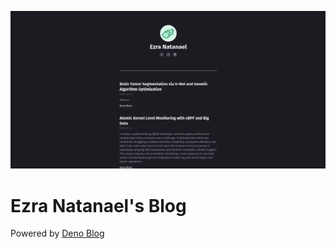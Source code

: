 ![Blog](./posts/static/blog.png)

# Ezra Natanael's Blog

Powered by [Deno Blog](https://github.com/denoland/deno_blog)
